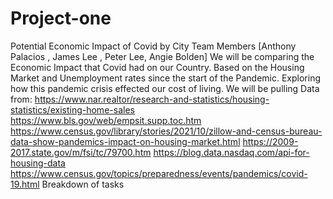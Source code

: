 # Project-one
Potential Economic Impact of Covid by City 
Team Members 
[Anthony Palacios , James Lee , Peter Lee, Angie Bolden]
We will be comparing the Economic Impact that Covid had on our Country. 
Based on the Housing Market and Unemployment rates since the start of the Pandemic. 
Exploring how this pandemic crisis effected our cost of living. 
We will be pulling Data from:
https://www.nar.realtor/research-and-statistics/housing-statistics/existing-home-sales
https://www.bls.gov/web/empsit.supp.toc.htm
https://www.census.gov/library/stories/2021/10/zillow-and-census-bureau-data-show-pandemics-impact-on-housing-market.html
https://2009-2017.state.gov/m/fsi/tc/79700.htm
https://blog.data.nasdaq.com/api-for-housing-data
https://www.census.gov/topics/preparedness/events/pandemics/covid-19.html
Breakdown of tasks 
